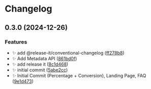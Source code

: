 # Changelog

## 0.3.0 (2024-12-26)

### Features

* :sparkles: add @release-it/conventional-changelog ([ff278b8](https://github.com/juxtdesigncc/juxtdesigncc-starter/commit/ff278b8e48d077a575949aa808fc45e47f4f8296))
* :sparkles: Add Metadata API ([861bd0f](https://github.com/juxtdesigncc/juxtdesigncc-starter/commit/861bd0f408a5dc52098100dbe6f5401891eedef5))
* :sparkles: add release it ([8c1d468](https://github.com/juxtdesigncc/juxtdesigncc-starter/commit/8c1d468cb4b5032078749bae22fd5143e0208826))
* :sparkles: initial commit ([5abe2cc](https://github.com/juxtdesigncc/juxtdesigncc-starter/commit/5abe2ccccb593d7aa841e1a401cabd671199030f))
* :sparkles: Initial Commit (Percentage + Conversion), Landing Page, FAQ ([9e1d473](https://github.com/juxtdesigncc/juxtdesigncc-starter/commit/9e1d473171f7cbe941478cabbc93d9447480468e))

